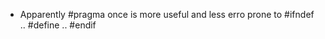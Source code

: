- Apparently 
    #pragma once
        is more useful and less erro prone to 
            #ifndef .. #define .. #endif